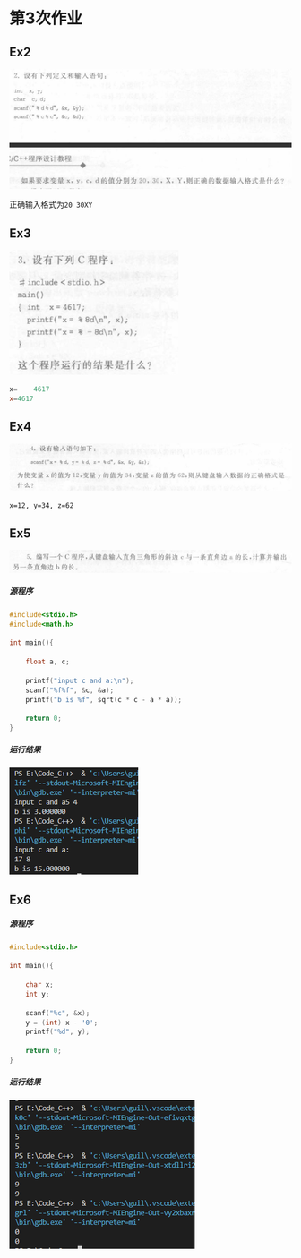# 第3次作业

## Ex2

![Ex2](./Ex2.png)

正确输入格式为`20 30XY`

## Ex3

![Ex3](./Ex3.png)

```powershell
x=    4617
x=4617
```

## Ex4

![Ex4](./Ex4.png)

` x=12, y=34, z=62 `

## Ex5

![Ex5](./Ex5.png)



##### 源程序

```c
#include<stdio.h>
#include<math.h>

int main(){

    float a, c;

    printf("input c and a:\n");
    scanf("%f%f", &c, &a);
    printf("b is %f", sqrt(c * c - a * a));

    return 0;
}
```

##### 运行结果

![Ex5运行结果](./Ex5运行结果.png)

## Ex6

##### 源程序

```C
#include<stdio.h>

int main(){

    char x;
    int y;

    scanf("%c", &x);
    y = (int) x - '0';
    printf("%d", y);

    return 0;
}
```



##### 运行结果

![Ex6运行结果](./Ex6运行结果.png)
